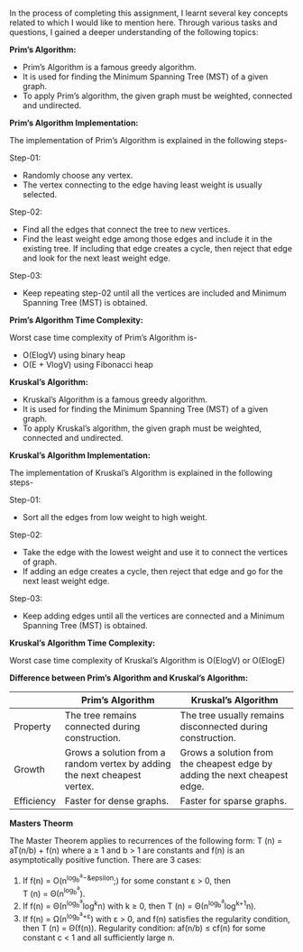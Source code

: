 In the process of completing this assignment, I learnt several key concepts related to 
         which I would like to mention here. Through various tasks and questions, I gained 
a deeper understanding of the following topics:

**Prim’s Algorithm:**
 
+ Prim’s Algorithm is a famous greedy algorithm.
+ It is used for finding the Minimum Spanning Tree (MST) of a given graph.
+ To apply Prim’s algorithm, the given graph must be weighted, connected and undirected.

**Prim’s Algorithm Implementation:**
 
The implementation of Prim’s Algorithm is explained in the following steps-

Step-01:

+ Randomly choose any vertex.
+ The vertex connecting to the edge having least weight is usually selected.
 
Step-02:
 
+ Find all the edges that connect the tree to new vertices.
+ Find the least weight edge among those edges and include it in the existing tree.
If including that edge creates a cycle, then reject that edge and look for the next least weight edge.
 
Step-03:
 
+ Keep repeating step-02 until all the vertices are included and Minimum Spanning Tree (MST) is obtained.
 
**Prim’s Algorithm Time Complexity:**
 
Worst case time complexity of Prim’s Algorithm is-

+ O(ElogV) using binary heap
+ O(E + VlogV) using Fibonacci heap

**Kruskal’s Algorithm:**

+ Kruskal’s Algorithm is a famous greedy algorithm.
+ It is used for finding the Minimum Spanning Tree (MST) of a given graph.
+ To apply Kruskal’s algorithm, the given graph must be weighted, connected and undirected.
 
**Kruskal’s Algorithm Implementation:**
 
The implementation of Kruskal’s Algorithm is explained in the following steps-

Step-01:
 
+ Sort all the edges from low weight to high weight.
 
Step-02:
 
+ Take the edge with the lowest weight and use it to connect the vertices of graph.
+ If adding an edge creates a cycle, then reject that edge and go for the next least weight edge.
 
Step-03:
 
+ Keep adding edges until all the vertices are connected and a Minimum Spanning Tree (MST) is obtained.

**Kruskal’s Algorithm Time Complexity:**

Worst case time complexity of Kruskal’s Algorithm is O(ElogV) or O(ElogE)

**Difference between Prim’s Algorithm and Kruskal’s Algorithm:**
 
|                       | Prim’s Algorithm                                      | Kruskal’s Algorithm                                |
|-----------------------|-------------------------------------------------------|-----------------------------------------------------|
| Property              | The tree remains connected during construction.       | The tree usually remains disconnected during construction. |
| Growth                | Grows a solution from a random vertex by adding the next cheapest vertex. | Grows a solution from the cheapest edge by adding the next cheapest edge. |
| Efficiency            | Faster for dense graphs.                             | Faster for sparse graphs.                           |

**Masters Theorm**

The Master Theorem applies to recurrences of the following form:
                  T (n) = aT(n/b) + f(n)
where a ≥ 1 and b > 1 are constants and f(n) is an asymptotically positive function.
There are 3 cases:
1. If f(n) = O(n<sup>log<sub>b</sub><sup>a</sup>−&epsilon</sup>;) for some constant &epsilon; > 0, then               
                        T (n) = Θ(n<sup>log<sub>b</sub><sup>a</sup></sup>).
2. If f(n) = Θ(n<sup>log<sub>b</sub><sup>a</sup></sup>log<sup>k</sup>n) with k ≥ 0, then 
                     T (n) = Θ(n<sup>log<sub>b</sub><sup>a</sup></sup>log<sup>k+1</sup>n).
3. If f(n) = Ω(n<sup>log<sub>b</sub><sup>a</sup>+&epsilon;</sup>) with &epsilon; > 0, and f(n) satisfies the regularity condition, then 
                       T (n) = Θ(f(n)).
Regularity condition: af(n/b) ≤ cf(n) for some constant c < 1 and all sufficiently large n.